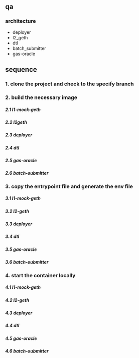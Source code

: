 ## qa
### architecture
- deployer
- l2_geth
- dtl
- batch_submitter
- gas-oracle

## sequence

### 1. clone the project and check to the specify branch

### 2. build the necessary image

##### 2.1 l1-mock-geth

##### 2.2 l2geth

##### 2.3 deployer

##### 2.4 dtl

##### 2.5 gas-oracle

##### 2.6 batch-submitter

### 3. copy the entrypoint file and generate the env file

##### 3.1 l1-mock-geth

##### 3.2 l2-geth

##### 3.3 deployer

##### 3.4 dtl

##### 3.5 gas-oracle

##### 3.6 batch-submitter


### 4. start the container locally

##### 4.1 l1-mock-geth

##### 4.2 l2-geth

##### 4.3 deployer

##### 4.4 dtl

##### 4.5 gas-oracle

##### 4.6 batch-submitter





